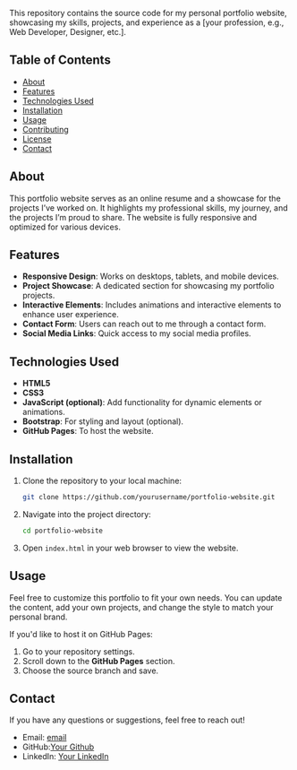 This repository contains the source code for my personal portfolio website, showcasing my skills, projects, and experience as a [your profession, e.g., Web Developer, Designer, etc.].

## Table of Contents

- [About](#about)
- [Features](#features)
- [Technologies Used](#technologies-used)
- [Installation](#installation)
- [Usage](#usage)
- [Contributing](#contributing)
- [License](#license)
- [Contact](#contact)

## About

This portfolio website serves as an online resume and a showcase for the projects I’ve worked on. It highlights my professional skills, my journey, and the projects I’m proud to share. The website is fully responsive and optimized for various devices.

## Features

- **Responsive Design**: Works on desktops, tablets, and mobile devices.
- **Project Showcase**: A dedicated section for showcasing my portfolio projects.
- **Interactive Elements**: Includes animations and interactive elements to enhance user experience.
- **Contact Form**: Users can reach out to me through a contact form.
- **Social Media Links**: Quick access to my social media profiles.

## Technologies Used

- **HTML5**
- **CSS3**
- **JavaScript (optional)**: Add functionality for dynamic elements or animations.
- **Bootstrap**: For styling and layout (optional).
- **GitHub Pages**: To host the website.

## Installation

1. Clone the repository to your local machine:
    ```bash
    git clone https://github.com/yourusername/portfolio-website.git
    ```
2. Navigate into the project directory:
    ```bash
    cd portfolio-website
    ```
3. Open `index.html` in your web browser to view the website.

## Usage

Feel free to customize this portfolio to fit your own needs. You can update the content, add your own projects, and change the style to match your personal brand.

If you'd like to host it on GitHub Pages:
1. Go to your repository settings.
2. Scroll down to the **GitHub Pages** section.
3. Choose the source branch and save.



## Contact

If you have any questions or suggestions, feel free to reach out!

- Email: [email](abhinavyadav061@gmail.com)
- GitHub:[Your Github](https://github.com/abhinavCoder-14)
- LinkedIn: [Your LinkedIn](www.linkedin.com/in/abhinavprog)
